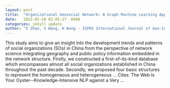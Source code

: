 ```yaml
---
layout: post
title:  "Organizational Geosocial Network: A Graph Machine Learning Approach Integrating Geographic and Public Policy Information for Studying the Development of Social …"
date:   2022-05-28 02:05:27 -0400
categories: jekyll update
author: "X Zhao, S Wang, H Wang - ISPRS International Journal of Geo-Information, 2022"
---
```

This study aims to give an insight into the development trends and patterns of social organizations (SOs) in China from the perspective of network science integrating geography and public policy information embedded in the network structure. Firstly, we constructed a first-of-its-kind database which encompasses almost all social organizations established in China throughout the past decade. Secondly, we proposed four basic structures to represent the homogeneous and heterogeneous … Cites: ‪The Web Is Your Oyster--Knowledge-Intensive NLP against a Very …‬